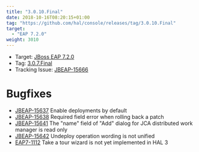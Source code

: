```yaml
---
title: "3.0.10.Final"
date: 2018-10-16T08:20:15+01:00
tag: "https://github.com/hal/console/releases/tag/3.0.10.Final"
target: 
  - "EAP 7.2.0"
weight: 3010
---
```

- Target: [JBoss EAP 7.2.0](https://access.redhat.com/documentation/en-us/red_hat_jboss_enterprise_application_platform/7.2/html-single/7.2.0_release_notes/)
- Tag: [3.0.7.Final](https://github.com/hal/console/releases/tag/3.0.7.Final)
- Tracking Issue: [JBEAP-15666](https://issues.redhat.com/browse/JBEAP-15666)

# Bugfixes

- [JBEAP-15637](https://issues.redhat.com/browse/JBEAP-15637) Enable deployments by default
- [JBEAP-15638](https://issues.redhat.com/browse/JBEAP-15638) Required field error when rolling back a patch
- [JBEAP-15641](https://issues.redhat.com/browse/JBEAP-15641) The "name" field of "Add" dialog for JCA distributed work manager is read only
- [JBEAP-15642](https://issues.redhat.com/browse/JBEAP-15642) Undeploy operation wording is not unified
- [EAP7-1112](https://issues.redhat.com/browse/EAP7-1112) Take a tour wizard is not yet implemented in HAL 3
